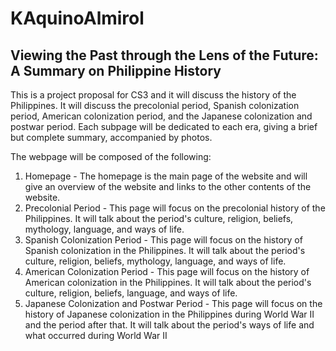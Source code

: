 # KAquinoAlmirol
## Viewing the Past through the Lens of the Future: A Summary on Philippine History
This is a project proposal for CS3 and it will discuss the history of the Philippines. It will discuss the precolonial period, Spanish colonization period, American colonization period, and the Japanese colonization and postwar period. Each subpage will be dedicated to each era, giving a brief but complete summary, accompanied by photos. 

The webpage will be composed of the following: 

1. Homepage - The homepage is the main page of the website and will give an overview of the website and links to the other contents of the website. 
2. Precolonial Period - This page will focus on the precolonial history of the Philippines. It will talk about the period's culture, religion, beliefs, mythology, language, and ways of life. 
3. Spanish Colonization Period - This page will focus on the history of Spanish colonization in the Philippines. It will talk about the period's culture, religion, beliefs, mythology, language, and ways of life. 
4. American Colonization Period - This page will focus on the history of American colonization in the Philippines. It will talk about the period's culture, religion, beliefs, language, and ways of life. 
5. Japanese Colonization and Postwar Period - This page will focus on the history of Japanese colonization in the Philippines during World War II and the period after that. It will talk about the period's ways of life and what occurred during World War II
